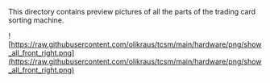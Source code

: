 
This directory contains preview pictures of all the parts of the trading card sorting machine.

![https://raw.githubusercontent.com/olikraus/tcsm/main/hardware/png/show_all_front_right.png](https://raw.githubusercontent.com/olikraus/tcsm/main/hardware/png/show_all_front_right.png)